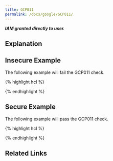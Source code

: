 ```yaml
---
title: GCP011
permalink: /docs/google/GCP011/
---
```


***IAM granted directly to user.***

## Explanation





## Insecure Example

The following example will fail the GCP011 check.

{% highlight hcl %}



{% endhighlight %}

## Secure Example

The following example will pass the GCP011 check.

{% highlight hcl %}



{% endhighlight %}

## Related Links


